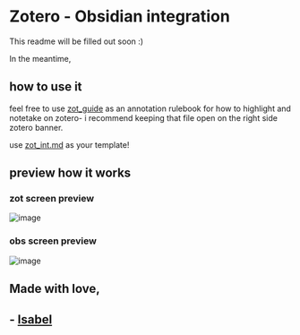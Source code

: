# Zotero - Obsidian integration
This readme will be filled out soon :)

In the meantime,
## how to use it
feel free to use [zot_guide](zot_guide) as an annotation rulebook for how to highlight and notetake on zotero- i recommend keeping that file open on the right side zotero banner.

use [zot_int.md](zot_int.md) as your template!

## preview how it works
### zot screen preview
![image](https://github.com/user-attachments/assets/49123fab-07fa-46a2-afd4-d70164182a31)
### obs screen preview
![image](https://github.com/user-attachments/assets/553990dd-6185-4600-94cb-8782f11f910e)

## Made with love,
##   -  [Isabel](https://isabeldrummond.ca)
